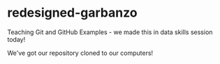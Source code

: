 # redesigned-garbanzo
Teaching Git and GitHub Examples - we made this in data skills session today!

We've got our repository cloned to our computers!